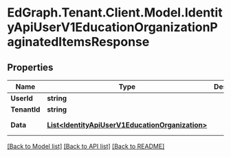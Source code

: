 # EdGraph.Tenant.Client.Model.IdentityApiUserV1EducationOrganizationPaginatedItemsResponse

## Properties

Name | Type | Description | Notes
------------ | ------------- | ------------- | -------------
**UserId** | **string** |  | [optional] 
**TenantId** | **string** |  | [optional] 
**Data** | [**List&lt;IdentityApiUserV1EducationOrganization&gt;**](IdentityApiUserV1EducationOrganization.md) |  | [optional] [readonly] 

[[Back to Model list]](../README.md#documentation-for-models) [[Back to API list]](../README.md#documentation-for-api-endpoints) [[Back to README]](../README.md)


